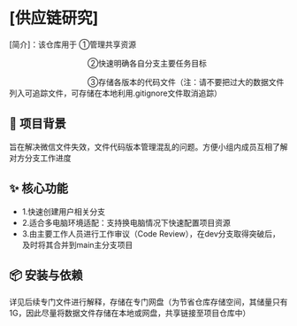 # [供应链研究]

[简介]：该仓库用于  ①管理共享资源

                                    ②快速明确各自分支主要任务目标

                                    ③存储各版本的代码文件（注：请不要把过大的数据文件列入可追踪文件，可存储在本地利用.gitignore文件取消追踪）

## 🚀 项目背景

旨在解决微信文件失效，文件代码版本管理混乱的问题。方便小组内成员互相了解对方分支工作进度

## ✨ 核心功能

- 1.快速创建用户相关分支
- 2.适合多电脑环境适配：支持换电脑情况下快速配置项目资源
- 3.由主要工作人员进行工作审议（Code Review），在dev分支取得突破后，及时将其合并到main主分支项目

## 📦 安装与依赖

详见后续专门文件进行解释，存储在专门网盘（为节省仓库存储空间，其储量只有1G，因此尽量将数据文件存储在本地或网盘，共享链接至项目仓库中）
